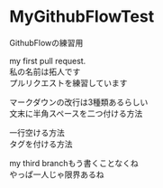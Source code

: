 # MyGithubFlowTest
GithubFlowの練習用

my first pull request.  
私の名前は拓人です
<br>プルリクエストを練習しています

マークダウンの改行は3種類あるらしい  
文末に半角スペースを二つ付ける方法

一行空ける方法
<br>タグを付ける方法

my third branchもう書くことなくね  
やっぱ一人じゃ限界あるね
